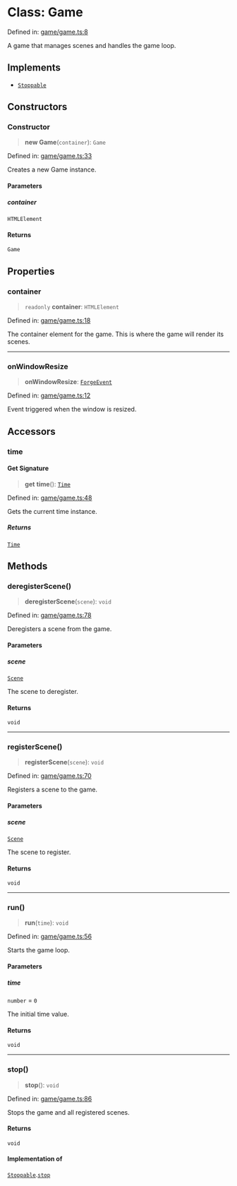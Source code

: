 # Class: Game

Defined in: [game/game.ts:8](https://github.com/Forge-Game-Engine/Forge/blob/6eae4e51dbdc502818b1c2f3a3ffce9e4a1fd125/src/game/game.ts#L8)

A game that manages scenes and handles the game loop.

## Implements

- [`Stoppable`](../interfaces/Stoppable.md)

## Constructors

### Constructor

> **new Game**(`container`): `Game`

Defined in: [game/game.ts:33](https://github.com/Forge-Game-Engine/Forge/blob/6eae4e51dbdc502818b1c2f3a3ffce9e4a1fd125/src/game/game.ts#L33)

Creates a new Game instance.

#### Parameters

##### container

`HTMLElement`

#### Returns

`Game`

## Properties

### container

> `readonly` **container**: `HTMLElement`

Defined in: [game/game.ts:18](https://github.com/Forge-Game-Engine/Forge/blob/6eae4e51dbdc502818b1c2f3a3ffce9e4a1fd125/src/game/game.ts#L18)

The container element for the game.
This is where the game will render its scenes.

***

### onWindowResize

> **onWindowResize**: [`ForgeEvent`](ForgeEvent.md)

Defined in: [game/game.ts:12](https://github.com/Forge-Game-Engine/Forge/blob/6eae4e51dbdc502818b1c2f3a3ffce9e4a1fd125/src/game/game.ts#L12)

Event triggered when the window is resized.

## Accessors

### time

#### Get Signature

> **get** **time**(): [`Time`](Time.md)

Defined in: [game/game.ts:48](https://github.com/Forge-Game-Engine/Forge/blob/6eae4e51dbdc502818b1c2f3a3ffce9e4a1fd125/src/game/game.ts#L48)

Gets the current time instance.

##### Returns

[`Time`](Time.md)

## Methods

### deregisterScene()

> **deregisterScene**(`scene`): `void`

Defined in: [game/game.ts:78](https://github.com/Forge-Game-Engine/Forge/blob/6eae4e51dbdc502818b1c2f3a3ffce9e4a1fd125/src/game/game.ts#L78)

Deregisters a scene from the game.

#### Parameters

##### scene

[`Scene`](Scene.md)

The scene to deregister.

#### Returns

`void`

***

### registerScene()

> **registerScene**(`scene`): `void`

Defined in: [game/game.ts:70](https://github.com/Forge-Game-Engine/Forge/blob/6eae4e51dbdc502818b1c2f3a3ffce9e4a1fd125/src/game/game.ts#L70)

Registers a scene to the game.

#### Parameters

##### scene

[`Scene`](Scene.md)

The scene to register.

#### Returns

`void`

***

### run()

> **run**(`time`): `void`

Defined in: [game/game.ts:56](https://github.com/Forge-Game-Engine/Forge/blob/6eae4e51dbdc502818b1c2f3a3ffce9e4a1fd125/src/game/game.ts#L56)

Starts the game loop.

#### Parameters

##### time

`number` = `0`

The initial time value.

#### Returns

`void`

***

### stop()

> **stop**(): `void`

Defined in: [game/game.ts:86](https://github.com/Forge-Game-Engine/Forge/blob/6eae4e51dbdc502818b1c2f3a3ffce9e4a1fd125/src/game/game.ts#L86)

Stops the game and all registered scenes.

#### Returns

`void`

#### Implementation of

[`Stoppable`](../interfaces/Stoppable.md).[`stop`](../interfaces/Stoppable.md#stop)
